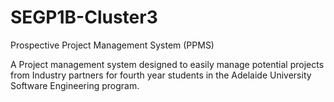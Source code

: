 SEGP1B-Cluster3
===============
Prospective Project Management System (PPMS)

A Project management system designed to easily manage potential projects from Industry partners for fourth year students in the Adelaide University Software Engineering program.
